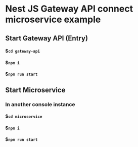 # Nest JS Gateway API connect microservice example

## Start Gateway API (Entry)
#### $`cd gateway-api`
#### $`npm i`
#### $`npm run start`

## Start Microservice
### In another console instance
#### $`cd microservice`
#### $`npm i`
#### $`npm run start`
